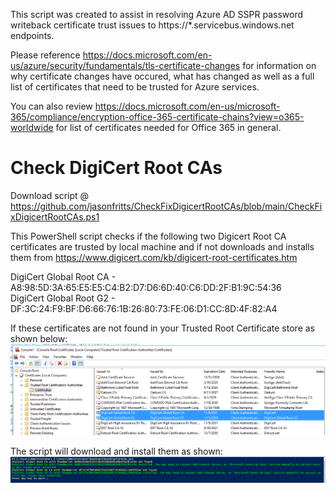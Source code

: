 This script was created to assist in resolving Azure AD SSPR password writeback certificate trust issues to https://*.servicebus.windows.net endpoints.  

Please reference https://docs.microsoft.com/en-us/azure/security/fundamentals/tls-certificate-changes for information on why certificate changes have occured, what has changed as well as a full list of certificates that need to be trusted for Azure services. 

You can also review https://docs.microsoft.com/en-us/microsoft-365/compliance/encryption-office-365-certificate-chains?view=o365-worldwide for list of certificates needed for Office 365 in general.

# Check DigiCert Root CAs

Download script @ https://github.com/jasonfritts/CheckFixDigicertRootCAs/blob/main/CheckFixDigicertRootCAs.ps1

This PowerShell script checks if the following two Digicert Root CA certificates are trusted by local machine and if not downloads and installs them from https://www.digicert.com/kb/digicert-root-certificates.htm

DigiCert Global Root CA - A8:98:5D:3A:65:E5:E5:C4:B2:D7:D6:6D:40:C6:DD:2F:B1:9C:54:36 <br>
DigiCert Global Root G2 - DF:3C:24:F9:BF:D6:66:76:1B:26:80:73:FE:06:D1:CC:8D:4F:82:A4

If these certificates are not found in your Trusted Root Certificate store as shown below:<br>
<img src="https://github.com/jasonfritts/CheckFixDigicertRootCAs/blob/main/DigiCert%20Global%20Root%20CAs.png">


The script will download and install them as shown:<br>
<img src="https://github.com/jasonfritts/CheckFixDigicertRootCAs/blob/main/Example_CAsInstalled.png">
